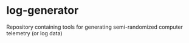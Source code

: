 # log-generator
Repository containing tools for generating semi-randomized computer telemetry (or log data)
